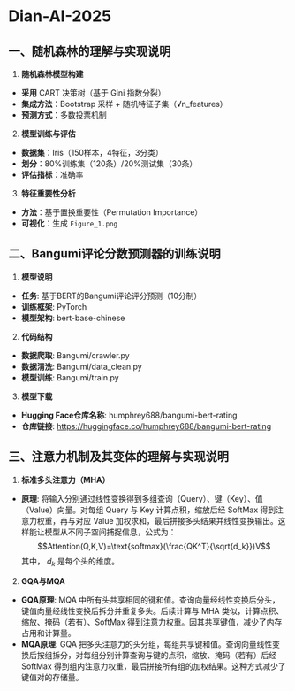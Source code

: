 # Dian-AI-2025
## ⼀、随机森林的理解与实现说明
1. **随机森林模型构建**  
- **采用** CART 决策树（基于 Gini 指数分裂）
- **集成方法**：Bootstrap 采样 + 随机特征子集（√n_features）
- **预测方式**：多数投票机制

2. **模型训练与评估**  
- **数据集**：Iris（150样本，4特征，3分类）
- **划分**：80%训练集（120条）/20%测试集（30条）
- **评估指标**：准确率

3. **特征重要性分析**  
- **方法**：基于置换重要性（Permutation Importance）
- **可视化**：生成 `Figure_1.png`

## 二、Bangumi评论分数预测器的训练说明
1. **模型说明** 
- **任务**: 基于BERT的Bangumi评论评分预测（10分制）
- **训练框架**: PyTorch
- **模型架构**: bert-base-chinese

2. **代码结构** 
- **数据爬取**: Bangumi/crawler.py
- **数据清洗**: Bangumi/data_clean.py
- **模型训练**: Bangumi/train.py

3. **模型下载**
- **Hugging Face仓库名称**: humphrey688/bangumi-bert-rating
- **仓库链接**: https://huggingface.co/humphrey688/bangumi-bert-rating

## 三、注意⼒机制及其变体的理解与实现说明
1. **标准多头注意力（MHA）** 
- **原理**: 将输入分别通过线性变换得到多组查询（Query）、键（Key）、值（Value）向量。对每组 Query 与 Key 计算点积，缩放后经 SoftMax 得到注意力权重，再与对应 Value 加权求和，最后拼接多头结果并线性变换输出。这样能让模型从不同子空间捕捉信息，公式为：
$$Attention(Q,K,V)=\text{softmax}(\frac{QK^T}{\sqrt{d_k}})V$$
其中， ${d_k}$  是每个头的维度。
2. **GQA与MQA** 
- **GQA原理**: MQA 中所有头共享相同的键和值。查询向量经线性变换后分头，键值向量经线性变换后拆分并重复多头。后续计算与 MHA 类似，计算点积、缩放、掩码（若有）、SoftMax 得到注意力权重。因其共享键值，减少了内存占用和计算量。
- **MQA原理**: GQA 把多头注意力的头分组，每组共享键和值。查询向量线性变换后按组拆分，对每组分别计算查询与键的点积，缩放、掩码（若有）后经 SoftMax 得到组内注意力权重，最后拼接所有组的加权结果。这种方式减少了键值对的存储量。

